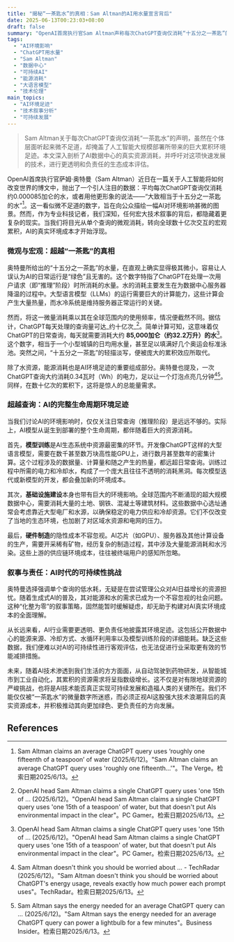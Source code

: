 ```yaml
---
title: "揭秘“一茶匙水”的真相：Sam Altman的AI用水量宣言背后"
date: 2025-06-13T00:23:03+08:00
draft: false
summary: "OpenAI首席执行官Sam Altman声称每次ChatGPT查询仅消耗“十五分之一茶匙”的水，意图强调AI对环境影响甚微。然而，这篇文章深入分析指出，鉴于ChatGPT每天处理的数十亿次查询，其累积的日均水消耗量高达85,000加仑，远超表面印象，并探讨了AI训练、基础设施和硬件制造等更广阔的环境足迹。"
tags: 
  - "AI环境影响"
  - "ChatGPT用水量"
  - "Sam Altman"
  - "数据中心"
  - "可持续AI"
  - "能源消耗"
  - "大语言模型"
  - "技术伦理"
main_topics: 
  - "AI环境足迹"
  - "技术叙事分析"
  - "可持续发展"
---
```


> Sam Altman关于每次ChatGPT查询仅消耗“一茶匙水”的声明，虽然在个体层面听起来微不足道，却掩盖了人工智能大规模部署所带来的巨大累积环境足迹。本文深入剖析了AI数据中心的真实资源消耗，并呼吁对这项快速发展的技术，进行更透明和负责任的生态成本评估。

OpenAI首席执行官萨姆·奥特曼（Sam Altman）近日在一篇关于人工智能将如何改变世界的博文中，抛出了一个引人注目的数据：平均每次ChatGPT查询仅消耗约0.000085加仑的水，或者用他更形象的说法——“大致相当于十五分之一茶匙的水”[^1]。这一看似微不足道的数字，旨在向公众描绘一幅AI对环境影响甚微的图景。然而，作为专业科技记者，我们深知，任何宏大技术叙事的背后，都隐藏着更复杂的现实。当我们将目光从单个查询的微观消耗，转向全球数十亿次交互的宏观累积，AI的真实环境成本才开始浮现。

### 微观与宏观：超越“一茶匙”的真相

奥特曼所给出的“十五分之一茶匙”的水量，在直观上确实显得极其微小，容易让人误认为AI的日常运行是“绿色”且无害的。这个数字特指了ChatGPT在处理一次用户请求（即“推理”阶段）时所消耗的水量。水的消耗主要发生在为数据中心服务器降温的过程中。大型语言模型（LLMs）的运行需要巨大的计算能力，这些计算会产生大量热量，而水冷系统是维持服务器正常运行的关键。

然而，将这一微量消耗乘以其在全球范围内的使用频率，情况便截然不同。据估计，ChatGPT每天处理的查询量可达_约十亿次_[^4]。简单计算可知，这意味着仅ChatGPT的日常查询，每天就需要消耗大约 **85,000加仑（约32.2万升）的水**[^4]。这个数字，相当于一个小型城镇的日均用水量，甚至足以填满好几个奥运会标准泳池。突然之间，“十五分之一茶匙”的轻描淡写，便被庞大的累积效应所取代。

除了水资源，能源消耗也是AI环境足迹的重要组成部分。奥特曼也提及，一次ChatGPT查询大约消耗0.34瓦时（Wh）的电力，足以让一个灯泡点亮几分钟[^5][^2]。同样，在数十亿次的累积下，这将是惊人的总能量需求。

### 超越查询：AI的完整生命周期环境足迹

当我们讨论AI的环境影响时，仅仅关注日常查询（推理阶段）是远远不够的。实际上，AI模型从诞生到部署的整个生命周期，都伴随着巨大的资源消耗。

首先，**模型训练**是AI生态系统中资源最密集的环节。开发像ChatGPT这样的大型语言模型，需要在数千甚至数万块高性能GPU上，进行数月甚至数年的密集计算。这个过程涉及的数据量、计算量和随之产生的热量，都远超日常查询。训练过程中所需的电力和冷却水，构成了一个庞大且往往不透明的消耗黑洞。每次模型迭代或新模型的开发，都会叠加新的环境成本。

其次，**基础设施建设**本身也带有巨大的环境影响。全球范围内不断涌现的超大规模数据中心，需要消耗大量的土地、钢铁、混凝土等建筑材料。这些数据中心选址通常会考虑靠近大型电厂和水源，以确保稳定的电力供应和冷却资源。它们不仅改变了当地的生态环境，也加剧了对区域水资源和电网的压力。

最后，**硬件制造**的隐性成本不容忽视。AI芯片（如GPU）、服务器及其他计算设备的生产，需要开采稀有矿物，经历复杂的制造过程，其中涉及大量能源消耗和水污染。这些上游的供应链环境成本，往往被终端用户的感知所忽略。

### 叙事与责任：AI时代的可持续性挑战

奥特曼选择强调单个查询的低水耗，无疑是在尝试管理公众对AI日益增长的资源担忧。随着生成式AI的普及，其对能源和水的需求已成为一个不容忽视的社会问题。这种“化整为零”的叙事策略，固然能暂时缓解疑虑，却无助于构建对AI真实环境成本的全面理解。

从长远来看，AI行业需要更透明、更负责任地披露其环境足迹。这包括公开数据中心的能源来源、冷却方式、水循环利用率以及模型训练阶段的详细能耗。缺乏这些数据，我们便难以对AI的可持续性进行客观评估，也无法促进行业采取更有效的节能减排措施。

未来，随着AI技术渗透到我们生活的方方面面，从自动驾驶到药物研发，从智能城市到工业自动化，其累积的资源需求将呈指数级增长。这不仅是对有限地球资源的严峻挑战，也将是AI技术能否真正实现可持续发展和造福人类的关键所在。我们不能仅仅被“一茶匙水”的微量数字所迷惑，而必须正视AI这股强大技术浪潮背后的真实资源成本，并积极推动其向更加绿色、更负责任的方向发展。

## References

[^1]: Sam Altman claims an average ChatGPT query uses ‘roughly one fifteenth of a teaspoon’ of water (2025/6/12)。"Sam Altman claims an average ChatGPT query uses 'roughly one fifteenth...'"。The Verge。检索日期2025/6/13。
[^2]: Sam Altman says the energy needed for an average ChatGPT query can ... (2025/6/12)。"Sam Altman says the energy needed for an average ChatGPT query can power a lightbulb for a few minutes"。Business Insider。检索日期2025/6/13。
[^3]: How Much Water and Energy Does ChatGPT Use? Sam Altman ... - Tech Times (2025/6/12)。"How Much Water and Energy Does ChatGPT Use? Sam Altman Breaks Down Numbers"。Tech Times。检索日期2025/6/13。
[^4]: OpenAI head Sam Altman claims a single ChatGPT query uses 'one 15th of ... (2025/6/12)。"OpenAI head Sam Altman claims a single ChatGPT query uses 'one 15th of a teaspoon' of water, but that doesn't put AIs environmental impact in the clear"。PC Gamer。检索日期2025/6/13。
[^5]: Sam Altman doesn't think you should be worried about ... - TechRadar (2025/6/12)。"Sam Altman doesn't think you should be worried about ChatGPT's energy usage, reveals exactly how much power each prompt uses"。TechRadar。检索日期2025/6/13。
